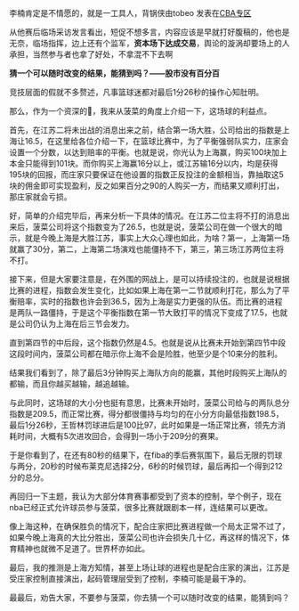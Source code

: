 李楠肯定是不情愿的，就是一工具人，背锅侠由tobeo 发表在[CBA专区](https://bbs.hupu.com/cba)

从他赛后临场采访发言看出，短促不想多言，内容应该是早就打好腹稿的，他也是无奈，临场指挥，边上还有个监军，**资本场下达成交易**，舆论的漩涡却要场上的人承担，当然参与者也拿了好处，不拿混不下去啊

**猜一个可以随时改变的结果，能猜到吗？——股市没有百分百**

竞技层面的假就不多赘述，凡事篮球迷都对最后1分26秒的操作心知肚明。

那么，作为一个资深的🐶，我来从菠菜的角度上介绍一下，这场球的利益点。

首先，在江苏二将未出战的消息出来之前，结合第一场大胜，公司给出的指数是上海让16.5，在这里给各位介绍一下，在篮球比赛中，为了平衡强弱队实力，庄家会设置一个分数，以达到赔率的平衡。也就是说，你光认为上海赢，购买100块加上本金只能得到101块。而你购买上海赢16分以上，或江苏输16分以内，均是获得195块的回报，而庄家只要保证在他设置的指数正反投注的金额相当，靠抽取这5块的佣金即可实现盈利，反之如果百分之90的人购买一方，而结果又顺利打出，那庄家就会亏损。

好，简单的介绍完毕后，再来分析一下具体的情况。在江苏二位主将不打的消息出来后，菠菜公司将这个指数变为了26.5，也就是说，菠菜公司在做一个很大的暗示，就是今晚上海是大胜江苏，事实上大众心理也如此，为啥？第一，上海第一场就赢了30分，第二，上海第二场演戏也能僵持不下，第三，第三场江苏两位主将不打。

接下来，但是大家要注意是，在外围的网战上，是可以持续投注的，也就是说根据比赛的进程，指数会发生变化，比如如果上海在第一二节就顺利打花，那么为了平衡赔率，实时的指数也许会到36.5，因为上海是实力更强的队伍。而比赛的进程是两队一路僵持，于是这个平衡指数在第一节大致打平的情况下变成了17.5，也就是公司仍认为上海在后三节会发力。

直到第四节的中后段，这个指数仍然是4.5。也就是说从比赛未开始到第四节中段这段时间内，菠菜公司都在暗示你上海不会是险胜，他至少是个10来分的胜利。

结果我们看到了，除了最后3分钟购买上海队方向的能赢，其他时段购买上海队的都输，而且你越买越输，越追越输。

与此同时，这场球的大小分也挺有意思，比赛未开始时，菠菜公司给与的两队总分指数是209.5，而正常比赛，得分都很僵持与均匀的在小分方向最低指数198.5，最后1分26秒，王哲林罚球进后是100比97，此时如果是一场正常比赛，领先方消耗时间，大概有5次进攻回合，会得到一场小于209分的赛果。

于是你看到了，在还有80秒的结果下，在fiba的季后赛氛围下，最后无限的罚球与两分，20秒的时候布莱克尼选择2分，6秒的时候罚球，最后再扣一个得到212分的总分。

再回归一下主题，我认为大部分体育赛事都受到了资本的控制，举个例子，现在nba已经正式允许球员参与菠菜，很多比赛就跟剧本一样，连结果可以更改。

像上海这种，在确保胜负的情况下，配合庄家把比赛进程做一个局太正常不过了，如果今晚上海真的大比分胜出，菠菜公司也许会损失几十亿，再这样的情况下，体育精神也就微不足道了。世界杯亦如此。

最后，我的推测是上海方知情，甚至上场让球的进程也是配合庄家的演出，江苏是受庄家控制直接演出，起码管理层受到了控制，李楠可能是最干净的。

最最后，劝告大家，不要参与菠菜，你去猜一个可以随时改变的结果，能猜到吗？